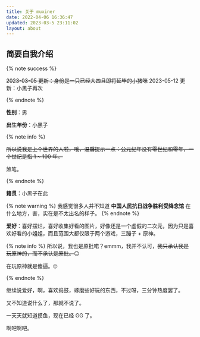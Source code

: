 ```yaml
---
title: 关于 muxiner 
date: 2022-04-06 16:36:47
updated: 2023-03-5 23:11:02
layout: about
---
```


简要自我介绍
---

{% note success %}

~~2023-03-05 更新：身份是一只已经大四且即将延毕的小猪咪~~
2023-05-12 更新：小黑子再次

{% endnote %}

**性别**：男

**出生年份**：小黑子

{% note info %}

~~所以说我是上个世界的人啦，哦，温馨提示一点：公元纪年没有零世纪和零年，一个世纪是指 1 ~ 100 年。~~

煞笔。

{% endnote %}

**籍贯**：小黑子在此

{% note warning %}
我感觉很多人并不知道 **中国人民抗日战争胜利受降念馆** 在什么地方，害，实在是不太出名的样子。
{% endnote %}

**爱好**：喜好摆烂，喜好收集好看的图片，好像还是一个虚假的二次元，因为只是喜欢好看的小姐姐，而且范围大都仅限于两个游戏，三蹦子 + 原神。

{% note info %}
所以说，我也是原批喏？emmm，我并不认可，~~我只承认我是玩原神的，而不承认是原批。~~😐

在玩原神就是傻逼。🙄

{% endnote %}

继续说爱好，啊，喜欢捣鼓，琢磨些好玩的东西，不过呀，三分钟热度罢了。

又不知道说什么了，那就不说了。

一天天就知道摸鱼，现在已经 GG 了。

啊吧啊吧。

